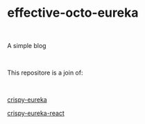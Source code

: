 # effective-octo-eureka
<br>

A simple blog

<br>

This repositore is a join of:

<br>

[crispy-eureka](https://github.com/maiconwa/crispy-eureka)

[crispy-eureka-react](https://github.com/maiconwa/crispy-eureka-react)
<br>
